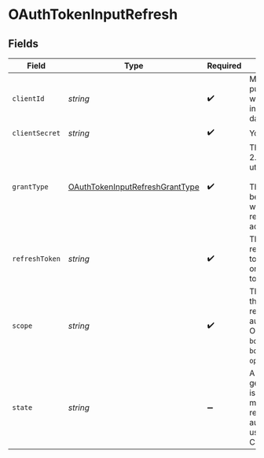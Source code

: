 # OAuthTokenInputRefresh


## Fields

| Field                                                                                                                                        | Type                                                                                                                                         | Required                                                                                                                                     | Description                                                                                                                                  |
| -------------------------------------------------------------------------------------------------------------------------------------------- | -------------------------------------------------------------------------------------------------------------------------------------------- | -------------------------------------------------------------------------------------------------------------------------------------------- | -------------------------------------------------------------------------------------------------------------------------------------------- |
| `clientId`                                                                                                                                   | *string*                                                                                                                                     | :heavy_check_mark:                                                                                                                           | Merchant publishable key which can be found in the merchant dashboard                                                                        |
| `clientSecret`                                                                                                                               | *string*                                                                                                                                     | :heavy_check_mark:                                                                                                                           | Your Bolt API Key.                                                                                                                           |
| `grantType`                                                                                                                                  | [OAuthTokenInputRefreshGrantType](../../models/shared/oauthtokeninputrefreshgranttype.md)                                                    | :heavy_check_mark:                                                                                                                           | The type of OAuth 2.0 grant being utilized. <br/><br/>The value will always be `refresh_token` when exchanging a refresh token for an access token.<br/> |
| `refreshToken`                                                                                                                               | *string*                                                                                                                                     | :heavy_check_mark:                                                                                                                           | The value of the refresh token issued to you in the originating OAuth token request.                                                         |
| `scope`                                                                                                                                      | *string*                                                                                                                                     | :heavy_check_mark:                                                                                                                           | The scope issued to the merchant when receiving an authorization code. Options include `bolt.account.manage`, `bolt.account.view`, `openid`. |
| `state`                                                                                                                                      | *string*                                                                                                                                     | :heavy_minus_sign:                                                                                                                           | A randomly generated string issued to the merchant when receiving an authorization code used to prevent CSRF attacks                         |